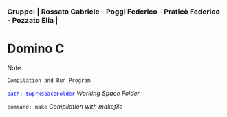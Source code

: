 ### Gruppo: | Rossato Gabriele - Poggi Federico - Praticò Federico - Pozzato Elia |

# Domino C

> [!NOTE]
>
> `Compilation and Run Program`
>
> <span style="color:blue">`path: $wprkspaceFolder`</span> _Working Space Folder_
>
> `command: make` _Compilation with makefile_
